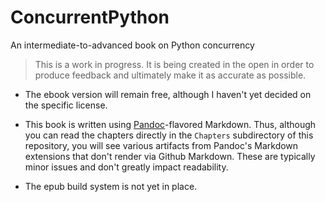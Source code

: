 # ConcurrentPython
An intermediate-to-advanced book on Python concurrency

> This is a work in progress. It is being created in the open in order to produce feedback and
> ultimately make it as accurate as possible.

* The ebook version will remain free, although I haven't yet decided on the specific license.

* This book is written using [Pandoc](http://pandoc.org/)-flavored Markdown. Thus, although you can read the chapters
  directly in the `Chapters` subdirectory of this repository, you will see various artifacts from Pandoc's Markdown
  extensions that don't render via Github Markdown. These are typically minor issues and don't greatly impact readability.
  
* The epub build system is not yet in place.
